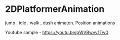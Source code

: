 # 2DPlatformerAnimation
jump , idle , walk , dush animaton. Position animations

Youtube sample - https://youtu.be/gWVBwvv1Tw0
